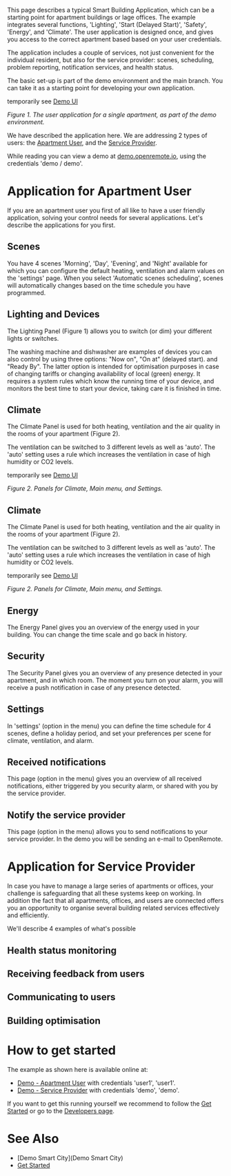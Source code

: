 This page describes a typical Smart Building Application, which can be a starting point for apartment buildings or lage offices. The example integrates several functions, 'Lighting', 'Start (Delayed Start)', 'Safety', 'Energy', and 'Climate'. The user application is designed once, and gives you access to the correct apartment based based on your user credentials. 

The application includes a couple of services, not just convenient for the individual resident, but also for the service provider: scenes, scheduling, problem reporting, notification services, and health status.

The basic set-up is part of the demo environment and the main branch. You can take it as a starting point for developing your own application.

temporarily see [Demo UI](https://xd.adobe.com/view/e48ac2cb-4060-45f2-5c33-6fa30abe6818-92bb/screen/8f384d1b-8d9b-4733-8789-3438a1ed8f29/Scenes)

_Figure 1. The user application for a single apartment, as part of the demo environment._

We have described the application here. We are addressing 2 types of users: the [Apartment User](#application-for-apartment-user), and the [Service Provider](#application-for-service-provider). 

While reading you can view a demo at [demo.openremote.io](https://demo.openremote.io), using the credentials 'demo / demo'.

# Application for Apartment User

If you are an apartment user you first of all like to have a user friendly application, solving your control needs for several applications. Let's describe the applications for you first.

## Scenes

You have 4 scenes 'Morning', 'Day', 'Evening', and 'Night' available for which you can configure the default heating, ventilation and alarm values on the 'settings' page. When you select 'Automatic scenes scheduling', scenes will automatically changes based on the time schedule you have programmed.

## Lighting and Devices

The Lighting Panel (Figure 1) allows you to switch (or dim) your different lights or switches.

The washing machine and dishwasher are examples of devices you can also control by using three options: "Now on", "On at" (delayed start). and "Ready By". The latter option is intended for optimisation purposes in case of changing tariffs or changing availability of local (green) energy. It requires a system rules which know the running time of your device, and monitors the best time to start your device, taking care it is finished in time.

## Climate

The Climate Panel is used for both heating, ventilation and the air quality in the rooms of your apartment (Figure 2). 

The ventilation can be switched to 3 different levels as well as 'auto'. The 'auto' setting uses a rule which increases the ventilation in case of high humidity or CO2 levels.

temporarily see [Demo UI](https://xd.adobe.com/view/e48ac2cb-4060-45f2-5c33-6fa30abe6818-92bb/screen/32ab82f9-8bf0-49ba-b9d0-4e17eae23469/Klimaat)

_Figure 2. Panels for Climate, Main menu, and Settings._

## Climate

The Climate Panel is used for both heating, ventilation and the air quality in the rooms of your apartment (Figure 2). 

The ventilation can be switched to 3 different levels as well as 'auto'. The 'auto' setting uses a rule which increases the ventilation in case of high humidity or CO2 levels.

temporarily see [Demo UI](https://xd.adobe.com/view/e48ac2cb-4060-45f2-5c33-6fa30abe6818-92bb/screen/32ab82f9-8bf0-49ba-b9d0-4e17eae23469/Klimaat)

_Figure 2. Panels for Climate, Main menu, and Settings._

## Energy

The Energy Panel gives you an overview of the energy used in your building. You can change the time scale and go back in history.

## Security

The Security Panel gives you an overview of any presence detected in your apartment, and in which room. The moment you turn on your alarm, you will receive a push notification in case of any presence detected.  

## Settings

In 'settings' (option in the menu) you can define the time schedule for 4 scenes, define a holiday period, and set your preferences per scene for climate, ventilation, and alarm. 

## Received notifications

This page (option in the menu) gives you an overview of all received notifications, either triggered by you security alarm, or shared with you by the service provider.

## Notify the service provider

This page (option in the menu) allows you to send notifications to your service provider. In the demo you will be sending an e-mail to OpenRemote. 

# Application for Service Provider

In case you have to manage a large series of apartments or offices, your challenge is safeguarding that all these systems keep on working. In addition the fact that all apartments, offices, and users are connected offers you an opportunity to organise several building related services effectively and efficiently.

We'll describe 4 examples of what's possible

## Health status monitoring

## Receiving feedback from users

## Communicating to users

## Building optimisation

# How to get started

The example as shown here is available online at:
- [Demo - Apartment User](https://demo.openremote.io/smartbuilding) with credentials 'user1', 'user1'.
- [Demo - Service Provider](https://demo.openremote.io) with credentials 'demo', 'demo'.

If you want to get this running yourself we recommend to follow the [Get Started](https://openremote.io/get-started-manager/) or go to the [Developers page](https://openremote.io/developers/).

# See Also
- [Demo Smart City](Demo Smart City)
- [Get Started](https://openremote.io/get-started-manager/)